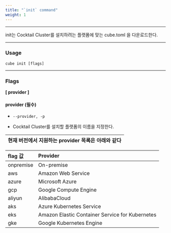 ```yaml
---
title: "`init` command"
weight: 1
---
```


---
init는 Cocktail Cluster를 설치하려는 플랫폼에 맞는 cube.toml 을 다운로드한다.

---

### Usage

`cube init [flags]`

----
### Flags  
**[ provider ]**

#### provider (필수)

* `--provider, -p`

* Cocktail Cluster를 설치할 플랫폼의 이름을 지정한다.

| 현재 버전에서 지원하는 provider 목록은 아래와 같다 |
|------------------------------------------------ |

| flag 값 | Provider |
| :--- | :--- |
| onpremise | On-premise |
| aws | Amazon Web Service |
| azure | Microsoft Azure |
| gcp | Google Compute Engine |
| aliyun | AlibabaCloud |
| aks | Azure Kubernetes Service |
| eks | Amazon Elastic Container Service for Kubernetes |
| gke | Google Kubernetes Engine |